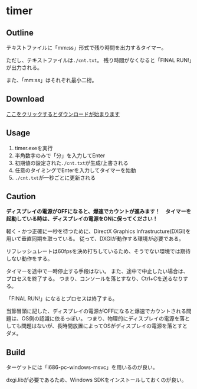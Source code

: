 # timer

## Outline

テキストファイルに「mm:ss」形式で残り時間を出力するタイマー。

ただし、テキストファイルは`./cnt.txt`。
残り時間がなくなると「FINAL RUN!」が出力される。

また、「mm:ss」はそれぞれ最小二桁。

## Download

[ここをクリックするとダウンロードが始まります](https://skdassoc.com/data/tool/timer.exe)

## Usage

1. timer.exeを実行
2. 半角数字のみで「分」を入力してEnter
3. 初期値の設定された`./cnt.txt`が生成/上書される
4. 任意のタイミングでEnterを入力してタイマーを始動
5. `./cnt.txt`が一秒ごとに更新される

## Caution

**ディスプレイの電源がOFFになると、爆速でカウントが進みます！　タイマーを起動している時は、ディスプレイの電源をONに保ってください！**

軽く・かつ正確に一秒を待つために、DirectX Graphics Infrastructure(DXGI)を用いて垂直同期を取っている。
従って、DXGIが動作する環境が必要である。

リフレッシュレートは60fpsを決め打ちしているため、そうでない環境では期待しない動作をする。

タイマーを途中で一時停止する手段はない。
また、途中で中止したい場合は、プロセスを終了する。
つまり、コンソールを落とすなり、Ctrl+Cを送るなりする。

「FINAL RUN!」になるとプロセスは終了する。

当節冒頭に記した、ディスプレイの電源がOFFになると爆速でカウントされる問題は、OS側の認識に依るっぽい。
つまり、物理的にディスプレイの電源を落としても問題はないが、長時間放置によってOSがディスプレイの電源を落とすとダメ。

## Build

ターゲットには「i686-pc-windows-msvc」を用いるのが良い。

dxgi.libが必要であるため、Windows SDKをインストールしておくのが良い。

